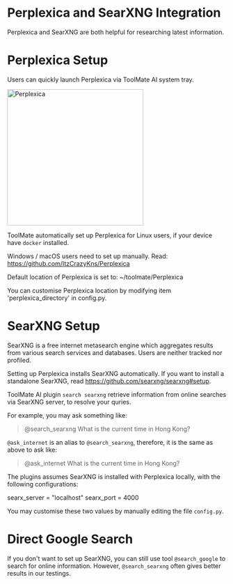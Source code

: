 # Perplexica and SearXNG Integration

Perplexica and SearXNG are both helpful for researching latest information.

# Perplexica Setup

Users can quickly launch Perplexica via ToolMate AI system tray.

<img width="313" alt="Perplexica" src="https://github.com/eliranwong/toolmate/assets/25262722/bb1651f4-0321-4f9a-9e4a-c2f113021736">

ToolMate automatically set up Perplexica for Linux users, if your device have `docker` installed.

Windows / macOS users need to set up manually. Read: https://github.com/ItzCrazyKns/Perplexica

Default location of Perplexica is set to: ~/toolmate/Perplexica

You can customise Perplexica location by modifying item 'perplexica_directory' in config.py.

# SearXNG Setup

SearXNG is a free internet metasearch engine which aggregates results from various search services and databases. Users are neither tracked nor profiled.

Setting up Perplexica installs SearXNG automatically.  If you want to install a standalone SearXNG, read https://github.com/searxng/searxng#setup.

ToolMate AI plugin `search searxng` retrieve information from online searches via SearXNG server, to resolve your quries.

For example, you may ask something like:

> @search_searxng What is the current time in Hong Kong?

`@ask_internet` is an alias to `@search_searxng`, therefore, it is the same as above to ask like:

> @ask_internet What is the current time in Hong Kong?

The plugins assumes SearXNG is installed with Perplexica locally, with the following configurations:

searx_server = "localhost"
searx_port = 4000

You may customise these two values by manually editing the file `config.py`.

# Direct Google Search

If you don't want to set up SearXNG, you can still use tool `@search_google` to search for online information.  However, `@search_searxng` often gives better results in our testings.